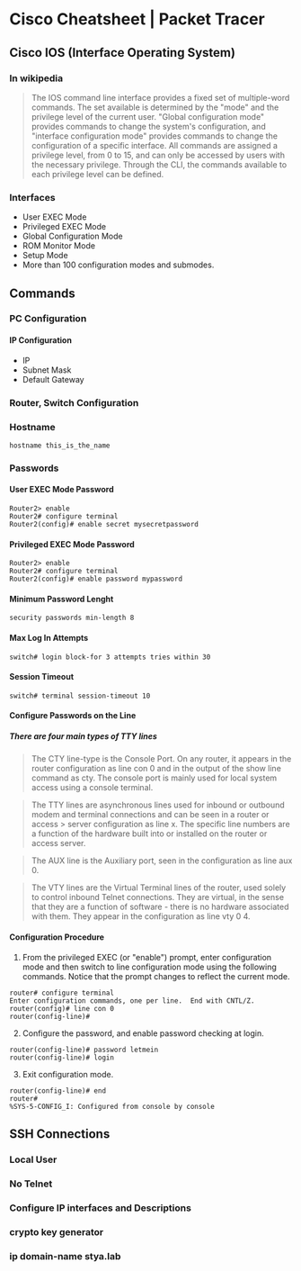 # Cisco Cheatsheet | Packet Tracer

## Cisco IOS (Interface Operating System)
### In wikipedia
> The IOS command line interface provides a fixed set of multiple-word commands. The set available is determined by the "mode" and the   privilege level of the current user. "Global configuration mode" provides commands to change the system's configuration, and "interface  configuration mode" provides commands to change the configuration of a specific interface. All commands are assigned a privilege level,  from 0 to 15, and can only be accessed by users with the necessary privilege. Through the CLI, the commands available to each privilege  level can be defined.
### Interfaces

- User EXEC Mode
- Privileged EXEC Mode
- Global Configuration Mode
- ROM Monitor Mode
- Setup Mode
- More than 100 configuration modes and submodes.

## Commands

### PC Configuration
#### IP Configuration
- IP
- Subnet Mask
- Default Gateway

### Router, Switch Configuration

### Hostname
```
hostname this_is_the_name
```
### Passwords

#### User EXEC Mode Password
```
Router2> enable
Router2# configure terminal
Router2(config)# enable secret mysecretpassword
```

#### Privileged EXEC Mode Password
```
Router2> enable
Router2# configure terminal
Router2(config)# enable password mypassword
```

#### Minimum Password Lenght
```
security passwords min-length 8
```

#### Max Log In Attempts
```
switch# login block-for 3 attempts tries within 30
```
#### Session Timeout
```
switch# terminal session-timeout 10
```

#### Configure Passwords on the Line
##### There are four main types of TTY lines
> The CTY line-type is the Console Port. On any router, it appears in the router configuration as line con 0 and in the output of the 
> show line command as cty. The console port is mainly used for local system access using a console terminal.

> The TTY lines are asynchronous lines used for inbound or outbound modem and terminal connections and can be seen in a router or access > server configuration as line x. The specific line numbers are a function of the hardware built into or installed on the router or 
> access server.

> The AUX line is the Auxiliary port, seen in the configuration as line aux 0.

> The VTY lines are the Virtual Terminal lines of the router, used solely to control inbound Telnet connections. They are virtual, in 
> the sense that they are a function of software - there is no hardware associated with them. They appear in the configuration as line 
> vty 0 4.

#### Configuration Procedure

1. From the privileged EXEC (or "enable") prompt, enter configuration mode and then switch to line configuration mode using the following commands. Notice that the prompt changes to reflect the current mode. 
```
router# configure terminal
Enter configuration commands, one per line.  End with CNTL/Z.
router(config)# line con 0
router(config-line)#
```
2. Configure the password, and enable password checking at login.
```
router(config-line)# password letmein
router(config-line)# login
```
3. Exit configuration mode.
```
router(config-line)# end
router#
%SYS-5-CONFIG_I: Configured from console by console
```
## SSH Connections

### Local User
### No Telnet
### Configure IP interfaces and Descriptions
### crypto key generator
### ip domain-name stya.lab
